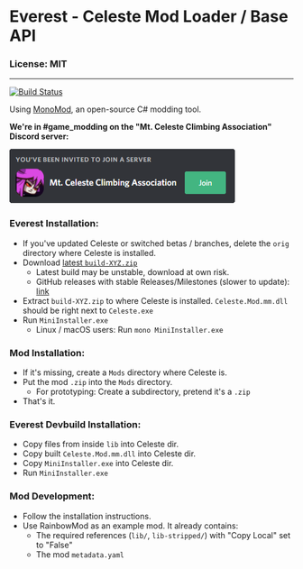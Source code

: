 # Everest - Celeste Mod Loader / Base API

### License: MIT

----

[![Build Status](https://travis-ci.org/EverestAPI/Everest.svg?branch=master)](https://travis-ci.org/EverestAPI/Everest)

Using [MonoMod](https://github.com/0x0ade/MonoMod), an open-source C# modding tool.

**We're in #game_modding on the "Mt. Celeste Climbing Association" Discord server:**

[![Discord invite](github/invite.png)](https://discord.gg/6qjaePQ)

### Everest Installation:
- If you've updated Celeste or switched betas / branches, delete the `orig` directory where Celeste is installed.
- Download [latest `build-XYZ.zip`](https://ams3.digitaloceanspaces.com/lollyde/index.html)
    - Latest build may be unstable, download at own risk.
    - GitHub releases with stable Releases/Milestones (slower to update): [link](https://github.com/EverestAPI/Everest/releases)
- Extract `build-XYZ.zip` to where Celeste is installed. `Celeste.Mod.mm.dll` should be right next to `Celeste.exe`
- Run `MiniInstaller.exe`
    - Linux / macOS users: Run `mono MiniInstaller.exe`

### Mod Installation:
- If it's missing, create a `Mods` directory where Celeste is.
- Put the mod `.zip` into the `Mods` directory.
    - For prototyping: Create a subdirectory, pretend it's a `.zip`
- That's it.

### Everest Devbuild Installation:
- Copy files from inside `lib` into Celeste dir.
- Copy built `Celeste.Mod.mm.dll` into Celeste dir.
- Copy `MiniInstaller.exe` into Celeste dir.
- Run `MiniInstaller.exe`

### Mod Development:
- Follow the installation instructions.
- Use RainbowMod as an example mod. It already contains:
    - The required references (`lib/`, `lib-stripped/`) with "Copy Local" set to "False"
    - The mod `metadata.yaml`
